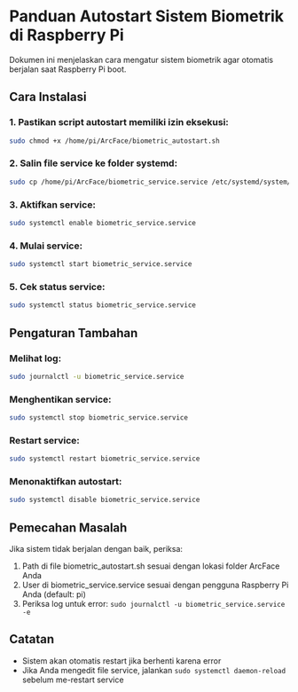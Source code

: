 # Panduan Autostart Sistem Biometrik di Raspberry Pi

Dokumen ini menjelaskan cara mengatur sistem biometrik agar otomatis berjalan saat Raspberry Pi boot.

## Cara Instalasi

### 1. Pastikan script autostart memiliki izin eksekusi:

```bash
sudo chmod +x /home/pi/ArcFace/biometric_autostart.sh
```

### 2. Salin file service ke folder systemd:

```bash
sudo cp /home/pi/ArcFace/biometric_service.service /etc/systemd/system/
```

### 3. Aktifkan service:

```bash
sudo systemctl enable biometric_service.service
```

### 4. Mulai service:

```bash
sudo systemctl start biometric_service.service
```

### 5. Cek status service:

```bash
sudo systemctl status biometric_service.service
```

## Pengaturan Tambahan

### Melihat log:

```bash
sudo journalctl -u biometric_service.service
```

### Menghentikan service:

```bash
sudo systemctl stop biometric_service.service
```

### Restart service:

```bash
sudo systemctl restart biometric_service.service
```

### Menonaktifkan autostart:

```bash
sudo systemctl disable biometric_service.service
```

## Pemecahan Masalah

Jika sistem tidak berjalan dengan baik, periksa:

1. Path di file biometric_autostart.sh sesuai dengan lokasi folder ArcFace Anda
2. User di biometric_service.service sesuai dengan pengguna Raspberry Pi Anda (default: pi)
3. Periksa log untuk error: `sudo journalctl -u biometric_service.service -e`

## Catatan

- Sistem akan otomatis restart jika berhenti karena error
- Jika Anda mengedit file service, jalankan `sudo systemctl daemon-reload` sebelum me-restart service 
